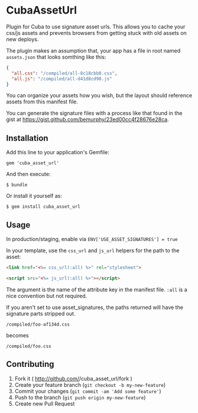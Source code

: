 # CubaAssetUrl

Plugin for Cuba to use signature asset urls.  This allows you to cache your
css/js assets and prevents browsers from getting stuck with old assets on
new deploys.

The plugin makes an assumption that, your app has a file in root named
`assets.json` that looks somthing like this:

```json
{
  "all.css": "/compiled/all-8c18cbb0.css",
  "all.js": "/compiled/all-d41d8cd98.js"
}
```

You can organize your assets how you wish, but the layout should reference
assets from this manifest file.

You can generate the signature files with a process like that found in the
gist at https://gist.github.com/bemurphy/23ed00cc4f28676e28ca.

## Installation

Add this line to your application's Gemfile:

    gem 'cuba_asset_url'

And then execute:

    $ bundle

Or install it yourself as:

    $ gem install cuba_asset_url

## Usage

In production/staging, enable via `ENV['USE_ASSET_SIGNATURES'] = true`

In your template, use the `css_url` and `js_url` helpers for the path to
the asset:

```html
<link href="<%= css_url(:all) %>" rel="stylesheet">

<script src="<%= js_url(:all) %>"></script>
```

The argument is the name of the attribute key in the manifest file.  `:all` is
a nice convention but not required.

If you aren't set to use asset_signatures, the paths returned will have the
signature parts stripped out.

```
/compiled/foo-af134d.css
```

becomes
```
/compiled/foo.css
```

## Contributing

1. Fork it ( http://github.com/<my-github-username>/cuba_asset_url/fork )
2. Create your feature branch (`git checkout -b my-new-feature`)
3. Commit your changes (`git commit -am 'Add some feature'`)
4. Push to the branch (`git push origin my-new-feature`)
5. Create new Pull Request

